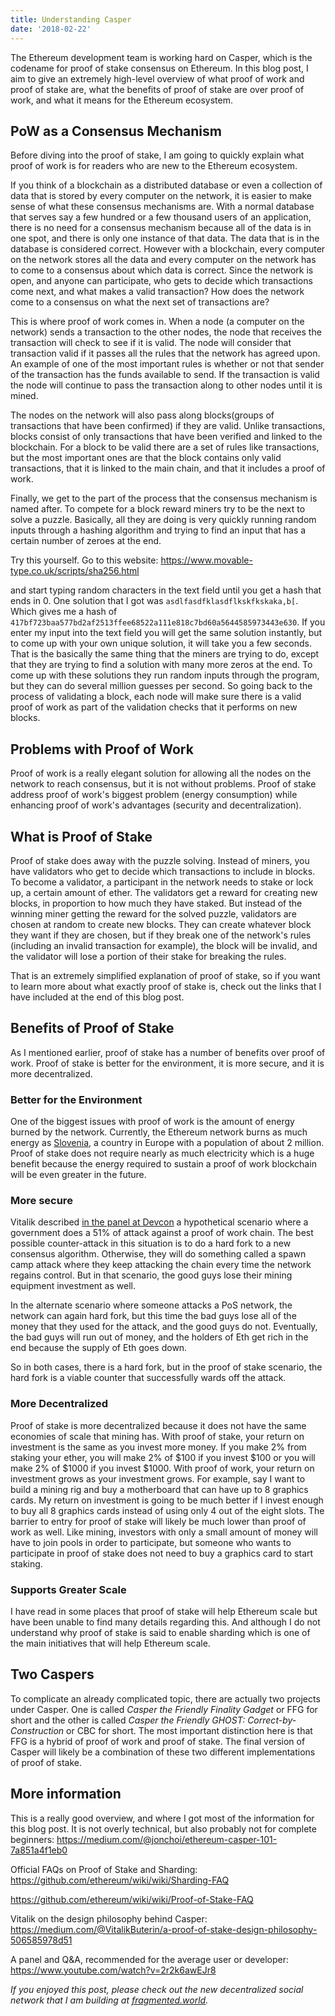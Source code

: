 ```yaml
---
title: Understanding Casper
date: '2018-02-22'
---
```


The Ethereum development team is working hard on Casper, which is the codename for proof of stake consensus on Ethereum. In this blog post, I aim to give an extremely high-level overview of what proof of work and proof of stake are, what the benefits of proof of stake are over proof of work, and what it means for the Ethereum ecosystem.

## PoW as a Consensus Mechanism

Before diving into the proof of stake, I am going to quickly explain what proof of work is for readers who are new to the Ethereum ecosystem.

If you think of a blockchain as a distributed database or even a collection of data that is stored by every computer on the network, it is easier to make sense of what these consensus mechanisms are. With a normal database that serves say a few hundred or a few thousand users of an application, there is no need for a consensus mechanism because all of the data is in one spot, and there is only one instance of that data. The data that is in the database is considered correct. However with a blockchain, every computer on the network stores all the data and every computer on the network has to come to a consensus about which data is correct. Since the network is open, and anyone can participate, who gets to decide which transactions come next, and what makes a valid transaction? How does the network come to a consensus on what the next set of transactions are?

This is where proof of work comes in. When a node (a computer on the network) sends a transaction to the other nodes, the node that receives the transaction will check to see if it is valid. The node will consider that transaction valid if it passes all the rules that the network has agreed upon. An example of one of the most important rules is whether or not that sender of the transaction has the funds available to send. If the transaction is valid the node will continue to pass the transaction along to other nodes until it is mined.

The nodes on the network will also pass along blocks(groups of transactions that have been confirmed) if they are valid. Unlike transactions, blocks consist of only transactions that have been verified and linked to the blockchain. For a block to be valid there are a set of rules like transactions, but the most important ones are that the block contains only valid transactions, that it is linked to the main chain, and that it includes a proof of work.

Finally, we get to the part of the process that the consensus mechanism is named after. To compete for a block reward miners try to be the next to solve a puzzle. Basically, all they are doing is very quickly running random inputs through a hashing algorithm and trying to find an input that has a certain number of zeroes at the end.

Try this yourself. Go to this website: https://www.movable-type.co.uk/scripts/sha256.html

and start typing random characters in the text field until you get a hash that ends in 0. One solution that I got was `asdlfasdfklasdflkskfkskaka,b[`. Which gives me a hash of `417bf723baa577bd2af2513ffee68522a111e818c7bd60a5644585973443e630`. If you enter my input into the text field you will get the same solution instantly, but to come up with your own unique solution, it will take you a few seconds. That is the basically the same thing that the miners are trying to do, except that they are trying to find a solution with many more zeros at the end. To come up with these solutions they run random inputs through the program, but they can do several million guesses per second. So going back to the process of validating a block, each node will make sure there is a valid proof of work as part of the validation checks that it performs on new blocks.

## Problems with Proof of Work

Proof of work is a really elegant solution for allowing all the nodes on the network to reach consensus, but it is not without problems. Proof of stake address proof of work's biggest problem (energy consumption) while enhancing proof of work's advantages (security and decentralization).

## What is Proof of Stake

Proof of stake does away with the puzzle solving. Instead of miners, you have validators who get to decide which transactions to include in blocks. To become a validator, a participant in the network needs to stake or lock up, a certain amount of ether. The validators get a reward for creating new blocks, in proportion to how much they have staked. But instead of the winning miner getting the reward for the solved puzzle, validators are chosen at random to create new blocks. They can create whatever block they want if they are chosen, but if they break one of the network's rules (including an invalid transaction for example), the block will be invalid, and the validator will lose a portion of their stake for breaking the rules.

That is an extremely simplified explanation of proof of stake, so if you want to learn more about what exactly proof of stake is, check out the links that I have included at the end of this blog post.

## Benefits of Proof of Stake

As I mentioned earlier, proof of stake has a number of benefits over proof of work. Proof of stake is better for the environment, it is more secure, and it is more decentralized.

### Better for the Environment

One of the biggest issues with proof of work is the amount of energy burned by the network. Currently, the Ethereum network burns as much energy as [Slovenia](https://digiconomist.net/ethereum-energy-consumption), a country in Europe with a population of about 2 million. Proof of stake does not require nearly as much electricity which is a huge benefit because the energy required to sustain a proof of work blockchain will be even greater in the future.

### More secure

Vitalik described [in the panel at Devcon](https://www.youtube.com/watch?v=2r2k6awEJr8) a hypothetical scenario where a government does a 51% of attack against a proof of work chain. The best possible counter-attack in this situation is to do a hard fork to a new consensus algorithm. Otherwise, they will do something called a spawn camp attack where they keep attacking the chain every time the network regains control. But in that scenario, the good guys lose their mining equipment investment as well.

In the alternate scenario where someone attacks a PoS network, the network can again hard fork, but this time the bad guys lose all of the money that they used for the attack, and the good guys do not. Eventually, the bad guys will run out of money, and the holders of Eth get rich in the end because the supply of Eth goes down.

So in both cases, there is a hard fork, but in the proof of stake scenario, the hard fork is a viable counter that successfully wards off the attack.

### More Decentralized

Proof of stake is more decentralized because it does not have the same economies of scale that mining has. With proof of stake, your return on investment is the same as you invest more money. If you make 2% from staking your ether, you will make 2% of $100 if you invest $100 or you will make 2% of $1000 if you invest $1000. With proof of work, your return on investment grows as your investment grows. For example, say I want to build a mining rig and buy a motherboard that can have up to 8 graphics cards. My return on investment is going to be much better if I invest enough to buy all 8 graphics cards instead of using only 4 out of the eight slots. The barrier to entry for proof of stake will likely be much lower than proof of work as well. Like mining, investors with only a small amount of money will have to join pools in order to participate, but someone who wants to participate in proof of stake does not need to buy a graphics card to start staking.

### Supports Greater Scale

I have read in some places that proof of stake will help Ethereum scale but have been unable to find many details regarding this. And although I do not understand why proof of stake is said to enable sharding which is one of the main initiatives that will help Ethereum scale.

## Two Caspers

To complicate an already complicated topic, there are actually two projects under Casper. One is called _Casper the Friendly Finality Gadget_ or FFG for short and the other is called _Casper the Friendly GHOST: Correct-by-Construction_ or CBC for short. The most important distinction here is that FFG is a hybrid of proof of work and proof of stake. The final version of Casper will likely be a combination of these two different implementations of proof of stake.

## More information

This is a really good overview, and where I got most of the information for this blog post. It is not overly technical, but also probably not for complete beginners:
https://medium.com/@jonchoi/ethereum-casper-101-7a851a4f1eb0

Official FAQs on Proof of Stake and Sharding:
https://github.com/ethereum/wiki/wiki/Sharding-FAQ

https://github.com/ethereum/wiki/wiki/Proof-of-Stake-FAQ

Vitalik on the design philosophy behind Casper:
https://medium.com/@VitalikButerin/a-proof-of-stake-design-philosophy-506585978d51

A panel and Q&A, recommended for the average user or developer:
https://www.youtube.com/watch?v=2r2k6awEJr8

_If you enjoyed this post, please check out the new decentralized social network that I am building at [fragmented.world](http://www.fragmented.world/)._
